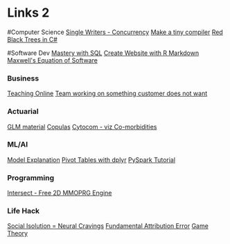 # Links 2

#Computer Science
[Single Writers - Concurrency](https://mechanical-sympathy.blogspot.com/2011/09/single-writer-principle.html?_sm_au_=iVVSVJ0k44jjs7HVpFsGHK0jT4Tc4)
[Make a tiny compiler](http://web.eecs.utk.edu/~azh/blog/teenytinycompiler1.html)
[Red Black Trees in C#](https://dzone.com/articles/working-with-red-black-trees-in-c)

#Software Dev
[Mastery with SQL](https://www.masterywithsql.com/)
[Create Website with R Markdown](https://bookdown.org/yihui/blogdown/personal-experience.html)
[Maxwell's Equation of Software](http://www.righto.com/2008/07/maxwells-equations-of-software-examined.html)

### Business
[Teaching Online](https://leerob.io/blog/teach-online)
[Team working on something customer does not want](https://iism.org/article/how-many-of-you-know-deep-down-that-the-team-is-working-on-something-that-no-customer-wants-54)


### Actuarial
[GLM material](https://www.mdpi.com/2227-9091/4/1/4/htm)
[Copulas](https://www.r-bloggers.com/copulas-made-easy/)
[Cytocom - viz Co-morbidities](https://www.ncbi.nlm.nih.gov/pmc/articles/PMC4380025/)

### ML/AI
[Model Explanation](https://www.r-bloggers.com/modelstudio-and-the-grammar-of-interactive-explanatory-model-analysis/)
[Pivot Tables with dplyr](https://rstudio-conf-2020.github.io/r-for-excel/pivot-tables.html)
[PySpark Tutorial](https://www.tutorialspoint.com/pyspark/pyspark_quick_guide.htm)

### Programming
[Intersect - Free 2D MMOPRG Engine](https://www.freemmorpgmaker.com/)

### Life Hack
[Social Isolution = Neural Cravings](https://blogs.scientificamerican.com/beautiful-minds/forced-social-isolation-causes-neural-craving-similar-to-hunger/)
[Fundamental Attribution Error](https://effectiviology.com/fundamental-attribution-error/)
[Game Theory](https://effectiviology.com/category/game-theory/)

